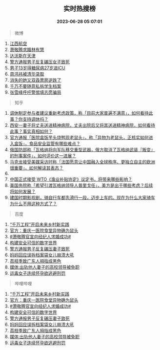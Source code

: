 <div align="center"><h2>实时热搜榜</h2><h4>2023-06-28 05:07:01</h4></div>

> 微博  

1. [江西航空](https://s.weibo.com/weibo?q=%E6%B1%9F%E8%A5%BF%E8%88%AA%E7%A9%BA&t=31&band_rank=1&Refer=top)<br />
2. [萧敬腾求婚林有慧](https://s.weibo.com/weibo?q=%23%E8%90%A7%E6%95%AC%E8%85%BE%E6%B1%82%E5%A9%9A%E6%9E%97%E6%9C%89%E6%85%A7%23&t=31&band_rank=2&Refer=top)<br />
3. [达沃斯在天津](https://s.weibo.com/weibo?q=%23%E8%BE%BE%E6%B2%83%E6%96%AF%E5%9C%A8%E5%A4%A9%E6%B4%A5%23&t=31&band_rank=3&Refer=top)<br />
4. [警方通报男子反复碾压女子致死](https://s.weibo.com/weibo?q=%23%E8%AD%A6%E6%96%B9%E9%80%9A%E6%8A%A5%E7%94%B7%E5%AD%90%E5%8F%8D%E5%A4%8D%E7%A2%BE%E5%8E%8B%E5%A5%B3%E5%AD%90%E8%87%B4%E6%AD%BB%23&t=31&band_rank=4&Refer=top)<br />
5. [男子13岁得糖尿病27岁进ICU](https://s.weibo.com/weibo?q=%23%E7%94%B7%E5%AD%9013%E5%B2%81%E5%BE%97%E7%B3%96%E5%B0%BF%E7%97%8527%E5%B2%81%E8%BF%9BICU%23&t=31&band_rank=5&Refer=top)<br />
6. [周鸿祎被清华录取](https://s.weibo.com/weibo?q=%23%E5%91%A8%E9%B8%BF%E7%A5%8E%E8%A2%AB%E6%B8%85%E5%8D%8E%E5%BD%95%E5%8F%96%23&t=31&band_rank=6&Refer=top)<br />
7. [消失的她又双叒票房逆跌了](https://s.weibo.com/weibo?q=%23%E6%B6%88%E5%A4%B1%E7%9A%84%E5%A5%B9%E5%8F%88%E5%8F%8C%E5%8F%92%E7%A5%A8%E6%88%BF%E9%80%86%E8%B7%8C%E4%BA%86%23&t=31&band_rank=7&Refer=top)<br />
8. [千万不要随意私拆学生档案](https://s.weibo.com/weibo?q=%23%E5%8D%83%E4%B8%87%E4%B8%8D%E8%A6%81%E9%9A%8F%E6%84%8F%E7%A7%81%E6%8B%86%E5%AD%A6%E7%94%9F%E6%A1%A3%E6%A1%88%23&t=31&band_rank=8&Refer=top)<br />
9. [张雪峰呼吁警惕填志愿骗局](https://s.weibo.com/weibo?q=%E5%BC%A0%E9%9B%AA%E5%B3%B0%E5%91%BC%E5%90%81%E8%AD%A6%E6%83%95%E5%A1%AB%E5%BF%97%E6%84%BF%E9%AA%97%E5%B1%80&t=31&band_rank=9&Refer=top)<br />

> 知乎  

1. [调休制定参与者建议重新考虑政策，称「目前大家普遍不满意」，如何看待此事？你支持调休吗？](https://www.zhihu.com/question/608431520)<br />
2. [西安一妻子将丈夫送进精神病院，丈夫出院后又将其送进精神病院，如何看待此事？事实真相如何？](https://www.zhihu.com/question/608899147)<br />
3. [官方通报「医院盒饭芋头烧鸭现老鼠头」，称「异物为老鼠头，正核实如何进入盒饭」，食品安全监管有哪些难点？](https://www.zhihu.com/question/609038262)<br />
4. [俄国防部称「瓦格纳将向军队移交重型武器，俄方取消了瓦格纳武装『叛变』的刑事案件」，如何评价这一进展？](https://www.zhihu.com/question/608972289)<br />
5. [马克龙接受美媒采访时称「法国愿意让中国融入全球秩序、更独立自主的欧洲很重要」，如何解读其表态？](https://www.zhihu.com/question/608830423)<br />
6. []()<br />
7. [中国正式接受 WTO《渔业补贴协定》议定书，将带来哪些影响？](https://www.zhihu.com/question/609036777)<br />
8. [美国务院称「希望引渡瓦格纳领导人普里戈任」，美方是出于哪些考虑？后续将如何发展？](https://www.zhihu.com/question/608936142)<br />
9. [建国时期影视剧，骑自行车都先滑行一段，迈步上车的。现在为什么大家骑车为什么不用这种方式了？](https://www.zhihu.com/question/605318585)<br />

> 百度  

1. [“千万工程”开启未来乡村新实践](https://www.baidu.com/s?wd=%E2%80%9C%E5%8D%83%E4%B8%87%E5%B7%A5%E7%A8%8B%E2%80%9D%E5%BC%80%E5%90%AF%E6%9C%AA%E6%9D%A5%E4%B9%A1%E6%9D%91%E6%96%B0%E5%AE%9E%E8%B7%B5&sa=fyb_news&rsv_dl=fyb_news)<br />
2. [官方：重庆一医院食堂异物确为鼠头](https://www.baidu.com/s?wd=%E5%AE%98%E6%96%B9%EF%BC%9A%E9%87%8D%E5%BA%86%E4%B8%80%E5%8C%BB%E9%99%A2%E9%A3%9F%E5%A0%82%E5%BC%82%E7%89%A9%E7%A1%AE%E4%B8%BA%E9%BC%A0%E5%A4%B4&sa=fyb_news&rsv_dl=fyb_news)<br />
3. [#萧敬腾官宣向经纪人求婚成功#](https://www.baidu.com/s?wd=%23%E8%90%A7%E6%95%AC%E8%85%BE%E5%AE%98%E5%AE%A3%E5%90%91%E7%BB%8F%E7%BA%AA%E4%BA%BA%E6%B1%82%E5%A9%9A%E6%88%90%E5%8A%9F%23&sa=fyb_news&rsv_dl=fyb_news)<br />
4. [构建安全可信的数字世界](https://www.baidu.com/s?wd=%E6%9E%84%E5%BB%BA%E5%AE%89%E5%85%A8%E5%8F%AF%E4%BF%A1%E7%9A%84%E6%95%B0%E5%AD%97%E4%B8%96%E7%95%8C&sa=fyb_news&rsv_dl=fyb_news)<br />
5. [警方通报男子反复碾压妻子致死](https://www.baidu.com/s?wd=%E8%AD%A6%E6%96%B9%E9%80%9A%E6%8A%A5%E7%94%B7%E5%AD%90%E5%8F%8D%E5%A4%8D%E7%A2%BE%E5%8E%8B%E5%A6%BB%E5%AD%90%E8%87%B4%E6%AD%BB&sa=fyb_news&rsv_dl=fyb_news)<br />
6. [妈妈回应误拆档案袋女儿崩溃大吼](https://www.baidu.com/s?wd=%E5%A6%88%E5%A6%88%E5%9B%9E%E5%BA%94%E8%AF%AF%E6%8B%86%E6%A1%A3%E6%A1%88%E8%A2%8B%E5%A5%B3%E5%84%BF%E5%B4%A9%E6%BA%83%E5%A4%A7%E5%90%BC&sa=fyb_news&rsv_dl=fyb_news)<br />
7. [荔枝季致广东人拇指成黑色](https://www.baidu.com/s?wd=%E8%8D%94%E6%9E%9D%E5%AD%A3%E8%87%B4%E5%B9%BF%E4%B8%9C%E4%BA%BA%E6%8B%87%E6%8C%87%E6%88%90%E9%BB%91%E8%89%B2&sa=fyb_news&rsv_dl=fyb_news)<br />
8. [媒体:出轨他人妻子的高校领导被免职](https://www.baidu.com/s?wd=%E5%AA%92%E4%BD%93%3A%E5%87%BA%E8%BD%A8%E4%BB%96%E4%BA%BA%E5%A6%BB%E5%AD%90%E7%9A%84%E9%AB%98%E6%A0%A1%E9%A2%86%E5%AF%BC%E8%A2%AB%E5%85%8D%E8%81%8C&sa=fyb_news&rsv_dl=fyb_news)<br />
9. [运毒女子连续怀孕欲逃避刑罚](https://www.baidu.com/s?wd=%E8%BF%90%E6%AF%92%E5%A5%B3%E5%AD%90%E8%BF%9E%E7%BB%AD%E6%80%80%E5%AD%95%E6%AC%B2%E9%80%83%E9%81%BF%E5%88%91%E7%BD%9A&sa=fyb_news&rsv_dl=fyb_news)<br />

> 哔哩哔哩  

1. [“千万工程”开启未来乡村新实践](https://www.baidu.com/s?wd=%E2%80%9C%E5%8D%83%E4%B8%87%E5%B7%A5%E7%A8%8B%E2%80%9D%E5%BC%80%E5%90%AF%E6%9C%AA%E6%9D%A5%E4%B9%A1%E6%9D%91%E6%96%B0%E5%AE%9E%E8%B7%B5&sa=fyb_news&rsv_dl=fyb_news)<br />
2. [官方：重庆一医院食堂异物确为鼠头](https://www.baidu.com/s?wd=%E5%AE%98%E6%96%B9%EF%BC%9A%E9%87%8D%E5%BA%86%E4%B8%80%E5%8C%BB%E9%99%A2%E9%A3%9F%E5%A0%82%E5%BC%82%E7%89%A9%E7%A1%AE%E4%B8%BA%E9%BC%A0%E5%A4%B4&sa=fyb_news&rsv_dl=fyb_news)<br />
3. [#萧敬腾官宣向经纪人求婚成功#](https://www.baidu.com/s?wd=%23%E8%90%A7%E6%95%AC%E8%85%BE%E5%AE%98%E5%AE%A3%E5%90%91%E7%BB%8F%E7%BA%AA%E4%BA%BA%E6%B1%82%E5%A9%9A%E6%88%90%E5%8A%9F%23&sa=fyb_news&rsv_dl=fyb_news)<br />
4. [构建安全可信的数字世界](https://www.baidu.com/s?wd=%E6%9E%84%E5%BB%BA%E5%AE%89%E5%85%A8%E5%8F%AF%E4%BF%A1%E7%9A%84%E6%95%B0%E5%AD%97%E4%B8%96%E7%95%8C&sa=fyb_news&rsv_dl=fyb_news)<br />
5. [警方通报男子反复碾压妻子致死](https://www.baidu.com/s?wd=%E8%AD%A6%E6%96%B9%E9%80%9A%E6%8A%A5%E7%94%B7%E5%AD%90%E5%8F%8D%E5%A4%8D%E7%A2%BE%E5%8E%8B%E5%A6%BB%E5%AD%90%E8%87%B4%E6%AD%BB&sa=fyb_news&rsv_dl=fyb_news)<br />
6. [妈妈回应误拆档案袋女儿崩溃大吼](https://www.baidu.com/s?wd=%E5%A6%88%E5%A6%88%E5%9B%9E%E5%BA%94%E8%AF%AF%E6%8B%86%E6%A1%A3%E6%A1%88%E8%A2%8B%E5%A5%B3%E5%84%BF%E5%B4%A9%E6%BA%83%E5%A4%A7%E5%90%BC&sa=fyb_news&rsv_dl=fyb_news)<br />
7. [荔枝季致广东人拇指成黑色](https://www.baidu.com/s?wd=%E8%8D%94%E6%9E%9D%E5%AD%A3%E8%87%B4%E5%B9%BF%E4%B8%9C%E4%BA%BA%E6%8B%87%E6%8C%87%E6%88%90%E9%BB%91%E8%89%B2&sa=fyb_news&rsv_dl=fyb_news)<br />
8. [媒体:出轨他人妻子的高校领导被免职](https://www.baidu.com/s?wd=%E5%AA%92%E4%BD%93%3A%E5%87%BA%E8%BD%A8%E4%BB%96%E4%BA%BA%E5%A6%BB%E5%AD%90%E7%9A%84%E9%AB%98%E6%A0%A1%E9%A2%86%E5%AF%BC%E8%A2%AB%E5%85%8D%E8%81%8C&sa=fyb_news&rsv_dl=fyb_news)<br />
9. [运毒女子连续怀孕欲逃避刑罚](https://www.baidu.com/s?wd=%E8%BF%90%E6%AF%92%E5%A5%B3%E5%AD%90%E8%BF%9E%E7%BB%AD%E6%80%80%E5%AD%95%E6%AC%B2%E9%80%83%E9%81%BF%E5%88%91%E7%BD%9A&sa=fyb_news&rsv_dl=fyb_news)<br />
